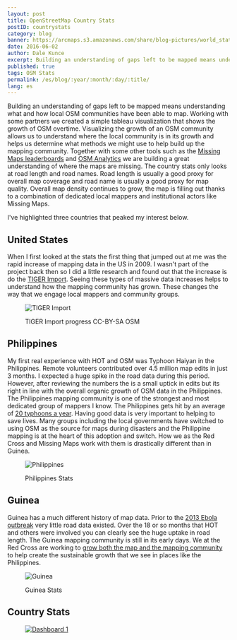 ```yaml
---
layout: post
title: OpenStreetMap Country Stats
postID: countrystats
category: blog
banner: https://arcmaps.s3.amazonaws.com/share/blog-pictures/world_stats.jpg
date: 2016-06-02
author: Dale Kunce
excerpt: Building an understanding of gaps left to be mapped means understanding what and how local OSM communities have been able to map. Working with some partners we created a simple tableau visualization that shows the growth of road data in OSM over the past eight years.
published: true
tags: OSM Stats
permalink: /es/blog/:year/:month/:day/:title/
lang: es
---
```


Building an understanding of gaps left to be mapped means understanding what and how local OSM communities have been able to map. Working with some partners we created a simple tableau visualization that shows the growth of OSM overtime. Visualizing the growth of an OSM community allows us to understand where the local community is in its growth and helps us determine what methods we might use to help build up the mapping community. Together with some other tools such as the [Missing Maps leaderboards](http://missingmaps.org/leaderboards) and [OSM Analytics](http://osm-analytics.org) we are building a great understanding of where the maps are missing. The country stats only looks at road length and road names. Road length is usually a good proxy for overall map coverage and road name is usually a good proxy for map quality. Overall map density continues to grow, the map is filling out thanks to a combination of dedicated local mappers and institutional actors like Missing Maps.

I've highlighted three countries that peaked my interest below.

## United States
When I first looked at the stats the first thing that jumped out at me was the rapid increase of mapping data in the US in 2009. I wasn't part of the project back then so I did a little research and found out that the increase is do the [TIGER Import](http://wiki.openstreetmap.org/wiki/TIGER). Seeing these types of massive data increases helps to understand how the mapping community has grown. These changes the way that we engage local mappers and community groups.

<figure>
<img src="https://arcmaps.s3.amazonaws.com/share/blog-pictures/TIGERImportAnimation.gif" alt="TIGER Import">
<p class="caption">TIGER Import progress CC-BY-SA OSM</p>
</figure>

## Philippines
My first real experience with HOT and OSM was Typhoon Haiyan in the Philippines. Remote volunteers contributed over 4.5 million map edits in just 3 months. I expected a huge spike in the road data during this period. However, after reviewing the numbers the is a small uptick in edits but its right in line with the overall organic growth of OSM data in the Philippines. The Philippines mapping community is one of the strongest and most dedicated group of mappers I know. The Philippines gets hit by an average of [20 typhoons a year](https://en.wikipedia.org/wiki/Typhoons_in_the_Philippines). Having good data is very important to helping to save lives. Many groups including the local governments have switched to using OSM as the source for maps during disasters and the Philippine mapping is at the heart of this adoption and switch. How we as the Red Cross and Missing Maps work with them is drastically different than in Guinea.

<figure>
<img src="https://arcmaps.s3.amazonaws.com/share/blog-pictures/philippines.png" alt="Philippines">
<p class="caption">Philippines Stats</p>
</figure>

## Guinea
Guinea has a much different history of map data. Prior to the [2013 Ebola outbreak](http://www.ifrc.org/en/news-and-media/news-stories/africa/guinea/red-cross-responds-to-ebola-outbreak-in-guinea--65316/) very little road data existed. Over the 18 or so months that HOT and others were involved you can clearly see the huge uptake in road length. The Guinea mapping community is still in its early days. We at the Red Cross are working to [grow both the map and the mapping community](http://localhost:3000/blog/2016/04/25/west-africa-mapping-hub-launch/) to help create the sustainable growth that we see in places like the Philippines.  

<figure>
<img src="https://arcmaps.s3.amazonaws.com/share/blog-pictures/guinea_stats.jpg" alt="Guinea">
<p class="caption">Guinea Stats</p>
</figure>

## Country Stats
<figure>
  <script type='text/javascript' src='https://public.tableau.com/javascripts/api/viz_v1.js'></script>
  <div class='tableauPlaceholder' style='height: 1069px;'>
    <noscript>
      <a href='#'><img alt='Dashboard 1 ' src='https:&#47;&#47;public.tableau.com&#47;static&#47;images&#47;Ma&#47;MapLinkedChartv2_0&#47;Dashboard1&#47;1_rss.png' style='border: none' /></a>
    </noscript>
    <object class='tableauViz' width='100%' height='1069' style='display:none;'>
      <param name='host_url' value='https%3A%2F%2Fpublic.tableau.com%2F' />
      <param name='site_root' value='' />
      <param name='name' value='MapLinkedChartv2_0&#47;Dashboard1' />
      <param name='tabs' value='no' />
      <param name='toolbar' value='yes' />
      <param name='static_image' value='https:&#47;&#47;public.tableau.com&#47;static&#47;images&#47;Ma&#47;MapLinkedChartv2_0&#47;Dashboard1&#47;1.png' />
      <param name='animate_transition' value='yes' />
      <param name='display_static_image' value='yes' />
      <param name='display_spinner' value='yes' />
      <param name='display_overlay' value='yes' />
      <param name='display_count' value='yes' />
      <param name='showTabs' value='y' />
    </object>
  </div>
</figure>
